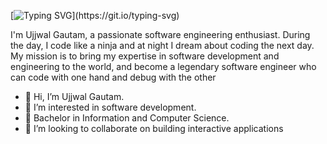 [![Typing SVG](https://readme-typing-svg.demolab.com/?lines=Hello+there!;Welcome+to+my+GitHub+profile!!)](https://git.io/typing-svg)

I'm Ujjwal Gautam, a passionate software engineering enthusiast. During the day, I code like a ninja and at night I dream about coding the next day. My mission is to bring my expertise in software development and engineering to the world, and become a legendary software engineer who can code with one hand and debug with the other

- 👋 Hi, I’m Ujjwal Gautam.
- 👀 I’m interested in software development.
- 🌱 Bachelor in Information and Computer Science.
- 💞️ I’m looking to collaborate on building interactive applications

<!---
ujjwalrg/ujjwalrg is a ✨ special ✨ repository because its `README.md` (this file) appears on your GitHub profile.
You can click the Preview link to take a look at your changes.
--->
